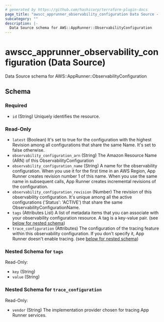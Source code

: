 ```yaml
---
# generated by https://github.com/hashicorp/terraform-plugin-docs
page_title: "awscc_apprunner_observability_configuration Data Source - terraform-provider-awscc"
subcategory: ""
description: |-
  Data Source schema for AWS::AppRunner::ObservabilityConfiguration
---
```


# awscc_apprunner_observability_configuration (Data Source)

Data Source schema for AWS::AppRunner::ObservabilityConfiguration



<!-- schema generated by tfplugindocs -->
## Schema

### Required

- `id` (String) Uniquely identifies the resource.

### Read-Only

- `latest` (Boolean) It's set to true for the configuration with the highest Revision among all configurations that share the same Name. It's set to false otherwise.
- `observability_configuration_arn` (String) The Amazon Resource Name (ARN) of this ObservabilityConfiguration
- `observability_configuration_name` (String) A name for the observability configuration. When you use it for the first time in an AWS Region, App Runner creates revision number 1 of this name. When you use the same name in subsequent calls, App Runner creates incremental revisions of the configuration.
- `observability_configuration_revision` (Number) The revision of this observability configuration. It's unique among all the active configurations ('Status': 'ACTIVE') that share the same ObservabilityConfigurationName.
- `tags` (Attributes List) A list of metadata items that you can associate with your observability configuration resource. A tag is a key-value pair. (see [below for nested schema](#nestedatt--tags))
- `trace_configuration` (Attributes) The configuration of the tracing feature within this observability configuration. If you don't specify it, App Runner doesn't enable tracing. (see [below for nested schema](#nestedatt--trace_configuration))

<a id="nestedatt--tags"></a>
### Nested Schema for `tags`

Read-Only:

- `key` (String)
- `value` (String)


<a id="nestedatt--trace_configuration"></a>
### Nested Schema for `trace_configuration`

Read-Only:

- `vendor` (String) The implementation provider chosen for tracing App Runner services.



